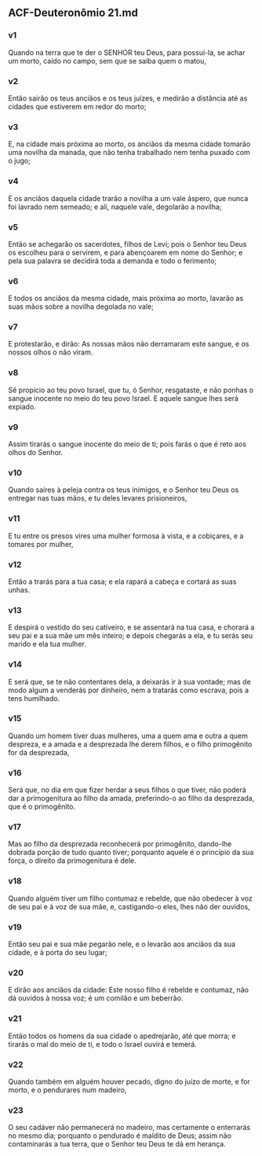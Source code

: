 ## ACF-Deuteronômio 21.md
### v1
 Quando na terra que te der o SENHOR teu Deus, para possuí-la, se achar um morto, caído no campo, sem que se saiba quem o matou,
### v2
 Então sairão os teus anciãos e os teus juízes, e medirão a distância até as cidades que estiverem em redor do morto;
### v3
 E, na cidade mais próxima ao morto, os anciãos da mesma cidade tomarão uma novilha da manada, que não tenha trabalhado nem tenha puxado com o jugo;
### v4
 E os anciãos daquela cidade trarão a novilha a um vale áspero, que nunca foi lavrado nem semeado; e ali, naquele vale, degolarão a novilha;
### v5
 Então se achegarão os sacerdotes, filhos de Levi; pois o Senhor teu Deus os escolheu para o servirem, e para abençoarem em nome do Senhor; e pela sua palavra se decidirá toda a demanda e todo o ferimento;
### v6
 E todos os anciãos da mesma cidade, mais próxima ao morto, lavarão as suas mãos sobre a novilha degolada no vale;
### v7
 E protestarão, e dirão: As nossas mãos não derramaram este sangue, e os nossos olhos o não viram.
### v8
 Sê propício ao teu povo Israel, que tu, ó Senhor, resgataste, e não ponhas o sangue inocente no meio do teu povo Israel. E aquele sangue lhes será expiado.
### v9
 Assim tirarás o sangue inocente do meio de ti; pois farás o que é reto aos olhos do Senhor.
### v10
 Quando saíres à peleja contra os teus inimigos, e o Senhor teu Deus os entregar nas tuas mãos, e tu deles levares prisioneiros,
### v11
 E tu entre os presos vires uma mulher formosa à vista, e a cobiçares, e a tomares por mulher,
### v12
 Então a trarás para a tua casa; e ela rapará a cabeça e cortará as suas unhas.
### v13
 E despirá o vestido do seu cativeiro, e se assentará na tua casa, e chorará a seu pai e a sua mãe um mês inteiro; e depois chegarás a ela, e tu serás seu marido e ela tua mulher.
### v14
 E será que, se te não contentares dela, a deixarás ir à sua vontade; mas de modo algum a venderás por dinheiro, nem a tratarás como escrava, pois a tens humilhado.
### v15
 Quando um homem tiver duas mulheres, uma a quem ama e outra a quem despreza, e a amada e a desprezada lhe derem filhos, e o filho primogênito for da desprezada,
### v16
 Será que, no dia em que fizer herdar a seus filhos o que tiver, não poderá dar a primogenitura ao filho da amada, preferindo-o ao filho da desprezada, que é o primogênito.
### v17
 Mas ao filho da desprezada reconhecerá por primogênito, dando-lhe dobrada porção de tudo quanto tiver; porquanto aquele é o princípio da sua força, o direito da primogenitura é dele.
### v18
 Quando alguém tiver um filho contumaz e rebelde, que não obedecer à voz de seu pai e à voz de sua mãe, e, castigando-o eles, lhes não der ouvidos,
### v19
 Então seu pai e sua mãe pegarão nele, e o levarão aos anciãos da sua cidade, e à porta do seu lugar;
### v20
 E dirão aos anciãos da cidade: Este nosso filho é rebelde e contumaz, não dá ouvidos à nossa voz; é um comilão e um beberrão.
### v21
 Então todos os homens da sua cidade o apedrejarão, até que morra; e tirarás o mal do meio de ti, e todo o Israel ouvirá e temerá.
### v22
 Quando também em alguém houver pecado, digno do juízo de morte, e for morto, e o pendurares num madeiro,
### v23
 O seu cadáver não permanecerá no madeiro, mas certamente o enterrarás no mesmo dia; porquanto o pendurado é maldito de Deus; assim não contaminarás a tua terra, que o Senhor teu Deus te dá em herança.
